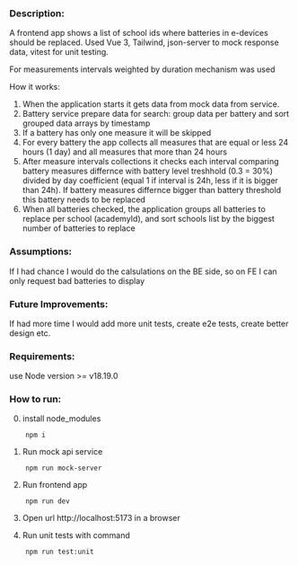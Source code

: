### Description:

A frontend app shows a list of school ids where batteries in e-devices should be replaced.
Used Vue 3, Tailwind, json-server to mock response data, vitest for unit testing.

For measurements intervals weighted by duration mechanism was used

How it works:

1. When the application starts it gets data from mock data from service.
2. Battery service prepare data for search: group data per battery and sort grouped data arrays by timestamp
3. If a battery has only one measure it will be skipped
4. For every battery the app collects all measures that are equal or less 24 hours (1 day) and all measures that more than 24 hours
5. After measure intervals collections it checks each interval comparing battery measures differnce with battery level treshhold (0.3 = 30%) divided by day coefficient (equal 1 if interval is 24h, less if it is bigger than 24h). If battery measures differnce bigger than battery threshold this battery needs to be replaced
6. When all batteries checked, the application groups all batteries to replace per school (academyId), and sort schools list by the biggest number of batteries to replace

### Assumptions:

If I had chance I would do the calsulations on the BE side, so on FE I can only request bad batteries to display

### Future Improvements:

If had more time I would add more unit tests, create e2e tests, create better design etc.

### Requirements:

use Node version >= v18.19.0

### How to run:

0. install node_modules

```
    npm i
```

1. Run mock api service

```
    npm run mock-server
```

2. Run frontend app

```
    npm run dev
```

3. Open url http://localhost:5173 in a browser

4. Run unit tests with command

```
    npm run test:unit
```
